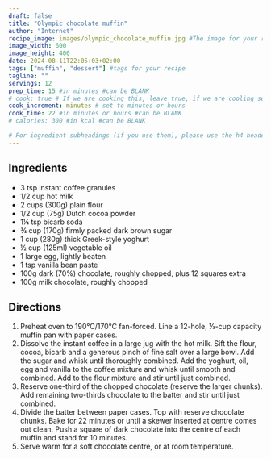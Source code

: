 ```yaml
---
draft: false
title: "Olympic chocolate muffin"
author: "Internet"
recipe_image: images/olympic_chocolate_muffin.jpg #The image for your recipe
image_width: 600
image_height: 400
date: 2024-08-11T22:05:03+02:00
tags: ["muffin", "dessert"] #tags for your recipe
tagline: ""
servings: 12
prep_time: 15 #in minutes #can be BLANK
# cook: true # If we are cooking this, leave true, if we are cooling set to false
cook_increment: minutes # set to minutes or hours
cook_time: 22 #in minutes or hours #can be BLANK
# calories: 300 #in kcal #can be BLANK

# For ingredient subheadings (if you use them), please use the h4 header.  For print view I have those elements targeted
---
```



## Ingredients

- 3 tsp instant coffee granules
- 1/2 cup hot milk
- 2 cups (300g) plain flour
- 1/2 cup (75g) Dutch cocoa powder
- 1¼ tsp bicarb soda
- ¾ cup (170g) firmly packed dark brown sugar
- 1 cup (280g) thick Greek-style yoghurt
- ½ cup (125ml) vegetable oil
- 1 large egg, lightly beaten
- 1 tsp vanilla bean paste
- 100g dark (70%) chocolate, roughly chopped, plus 12 squares extra
- 100g milk chocolate, roughly chopped

## Directions

1. Preheat oven to 190°C/170°C fan-forced. Line a 12-hole, ⅓-cup capacity muffin pan with paper cases.
2. Dissolve the instant coffee in a large jug with the hot milk. Sift the flour, cocoa, bicarb and a generous pinch of fine salt over a large bowl. Add the sugar and whisk until thoroughly combined. Add the yoghurt, oil, egg and vanilla to the coffee mixture and whisk until smooth and combined. Add to the flour mixture and stir until just combined.
3. Reserve one-third of the chopped chocolate (reserve the larger chunks). Add remaining two-thirds chocolate to the batter and stir until just combined.
4. Divide the batter between paper cases. Top with reserve chocolate chunks. Bake for 22 minutes or until a skewer inserted at centre comes out clean. Push a square of dark chocolate into the centre of each muffin and stand for 10 minutes.
5. Serve warm for a soft chocolate centre, or at room temperature.
